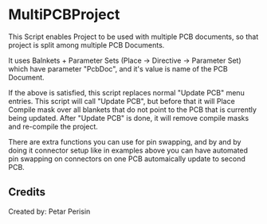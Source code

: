 # MultiPCBProject
This Script enables Project to be used with multiple PCB
documents, so that project is split among multiple PCB Documents.

It uses Balnkets + Parameter Sets (Place -> Directive -> Parameter
Set) which have parameter "PcbDoc", and it's value is name of the
PCB Document.

If the above is satisfied, this script replaces normal "Update PCB"
menu entries. This script will call "Update PCB", but before that
it will Place Compile mask over all blankets that do not point to
the PCB that is currently being updated. After "Update PCB" is
done, it will remove compile masks and re-compile the project.

There are extra functions you can use for pin swapping, and by
and by doing it connector setup like in examples above you can
have automated pin swapping on connectors on one PCB automaically
update to second PCB.


## Credits
Created by:    Petar Perisin